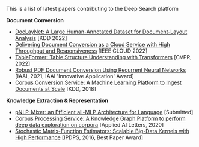 This is a list of latest papers contributing to the Deep Search platform

**Document Conversion**

- <a href=https://arxiv.org/abs/2206.01062>DocLayNet: A Large Human-Annotated Dataset for Document-Layout Analysis</a> [KDD 2022]
- <a href=https://arxiv.org/abs/2206.00785>Delivering Document Conversion as a Cloud Service with High Throughput and Responsiveness</a> [IEEE CLOUD 2022]
- <a href=https://arxiv.org/abs/2203.01017>TableFormer: Table Structure Understanding with Transformers</a> [CVPR, 2022]
- <a href=https://ojs.aaai.org/index.php/AAAI/article/view/17777>Robust PDF Document Conversion Using Recurrent Neural Networks</a> [IAAI, 2021, IAAI 'Innovative Application' Award]
- <a href=https://dl.acm.org/doi/10.1145/3219819.3219834>Corpus Conversion Service: A Machine Learning Platform to Ingest Documents at Scale</a> [KDD, 2018]

**Knowledge Extraction & Representation**

- <a href=https://arxiv.org/abs/2202.04350>pNLP-Mixer: an Efficient all-MLP Architecture for Language</a> [Submitted]
- <a href=https://onlinelibrary.wiley.com/doi/abs/10.1002/ail2.20>Corpus Processing Service: A Knowledge Graph Platform to perform deep data exploration on corpora</a> [Applied AI Letters, 2020]
- <a href=https://ieeexplore.ieee.org/document/7516078>Stochastic Matrix-Function Estimators: Scalable Big-Data Kernels with High Performance</a> [IPDPS, 2016, Best Paper Award]

